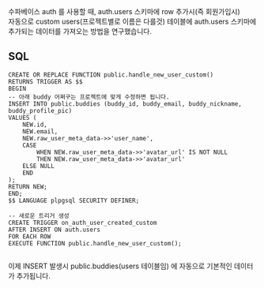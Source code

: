 <p data-ke-size="size16">수파베이스 auth 를 사용할 때, auth.users 스키마에 row 추가시(즉 회원가입시)<br />자동으로 custom users(프로젝트별로 이름은 다를것) 테이블에 auth.users 스키마에 추가되는 데이터를 가져오는 방법을 연구했습니다.</p>
<h2 data-ke-size="size26">SQL</h2>
<pre class="pgsql"><code>CREATE OR REPLACE FUNCTION public.handle_new_user_custom()
RETURNS TRIGGER AS $$
BEGIN
-- 아래 buddy 어쩌구는 프로젝트에 맞게 수정하면 됩니다.
INSERT INTO public.buddies (buddy_id, buddy_email, buddy_nickname, buddy_profile_pic)
VALUES (
    NEW.id,
    NEW.email,
    NEW.raw_user_meta_data-&gt;&gt;'user_name',
    CASE
        WHEN NEW.raw_user_meta_data-&gt;&gt;'avatar_url' IS NOT NULL
        THEN NEW.raw_user_meta_data-&gt;&gt;'avatar_url'
    ELSE NULL
    END
);
RETURN NEW;
END;
$$ LANGUAGE plpgsql SECURITY DEFINER;  
<p>-- 새로운 트리거 생성
CREATE TRIGGER on_auth_user_created_custom
AFTER INSERT ON auth.users
FOR EACH ROW
EXECUTE FUNCTION public.handle_new_user_custom();</code></pre></p>
<p data-ke-size="size16">이제 INSERT 발생시 public.buddies(users 테이블임) 에 자동으로 기본적인 데이터가 추가됩니다.</p>